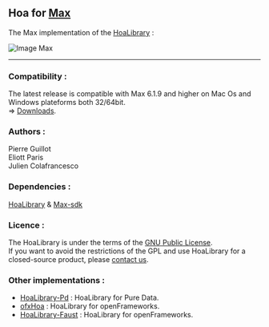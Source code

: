 ## Hoa for <a title="Max" href="http://cycling74.com/products/max/" target="_blank">Max </a>

The Max implementation of the <a title="HoaLibrary" href="https://github.com/CICM/HoaLibrary-Light">HoaLibrary</a> :

![Image Max](https://raw.github.com/CICM/HoaLibrary-Max/master/misc/HoaLibrary-v2.2-beta.png "Max Patch")

* * *

### Compatibility :

The latest release is compatible with Max 6.1.9 and higher on Mac Os and Windows plateforms both 32/64bit. </br>
=> <a title="Download Hoa for Max" href="http://www.mshparisnord.fr/hoalibrary/en/downloads/max/">Downloads</a>.

### Authors :

Pierre Guillot  
Eliott Paris  
Julien Colafrancesco

### Dependencies : 
<a title="HoaLibrary" href="https://github.com/CICM/HoaLibrary-Light">HoaLibrary</a> & <a title="MaxSDK" href="https://github.com/Cycling74/max-sdk">Max-sdk</a>

### Licence : 
The HoaLibrary is under the terms of the <a title="GNU" href="http://www.gnu.org/copyleft/gpl.html">GNU Public License</a>. </br>
If you want to avoid the restrictions of the GPL and use HoaLibrary for a closed-source product, please <a title="contact the CICM" href="http://cicm.mshparisnord.org/">contact us</a>.

### Other implementations :
* [HoaLibrary-Pd](https://github.com/CICM/HoaLibrary-PD "HoaLibrary-Pd") : HoaLibrary for Pure Data.
* [ofxHoa](https://github.com/CICM/ofxHoa "ofxHoa") : HoaLibrary for openFrameworks.
* [HoaLibrary-Faust](https://github.com/CICM/HoaLibrary-Faust "HoaLibrary-Faust") : HoaLibrary for openFrameworks.
